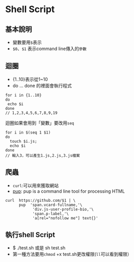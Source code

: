 # Shell Script

## 基本說明

- 變數要用`$`表示
- `$0`、`$1` 表示command line傳入的`參數`

## 迴圈

- {1..10}表示從1~10
- do ... done 的裡面會執行程式

```shell
for i in {1..10}
do 
 echo $i
done
// 1,2,3,4,5,6,7,8,9,19
```

迴圈如果會用到「變數」要改用`seq`

```shell
for i in $(seq 1 $1)
do
  touch $i.js;
  echo $i
done
// 輸入3，可以產生1.js,2.js,3.js檔案
```

## 爬蟲

- `curl`:可以用來獲取網站
- [pup](https://github.com/ericchiang/pup): pup is a command line tool for processing HTML

```shell
curl  https://github.com/$1 | \
      pup  'span.vcard-fullname,'\
            'div.js-user-profile-bio,'\
            'span.p-label,'\
            'a[rel="nofollow me"] text{}'
```

## 執行shell Script

- $ ./test.sh  或是 sh test.sh
- 第一種方法要用`chmod` +x test.sh更改權限(`ll`可以看到權限）
